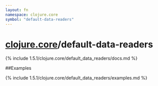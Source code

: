 ```yaml
---
layout: fn
namespace: clojure.core
symbol: "default-data-readers"
---
```


# [clojure.core](../)/default-data-readers

{% include 1.5.1/clojure.core/default_data_readers/docs.md %}

##Examples

{% include 1.5.1/clojure.core/default_data_readers/examples.md %}

